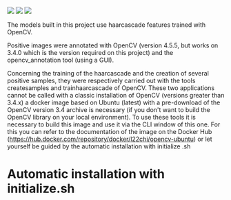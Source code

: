[![](https://img.shields.io/badge/python-3.8.5-blue.svg?&logo=python&logoColor=yellow)](https://www.python.org/downloads/release/python-385/) [![](https://img.shields.io/badge/OpenCV-3.4.0-blue?&logo=opencv&logoColor=red)](https://docs.opencv.org/3.4.0/index.html) [![](https://img.shields.io/badge/Docker-20.10.14-blue?&logo=Docker&logoColor=blue)](https://hub.docker.com/repository/docker/l22chi/opencv-ubuntu)


The models built in this project use haarcascade features trained with OpenCV.

Positive images were annotated with OpenCV (version 4.5.5, but works on 3.4.0 which is the version required on this project) and the opencv_annotation tool (using a GUI).

Concerning the training of the haarcascade and the creation of several positive samples, they were respectively carried out with the tools createsamples and trainhaarcascade of OpenCV. These two applications cannot be called with a classic installation of OpenCV (versions greater than 3.4.x) a docker image based on Ubuntu (latest) with a pre-download of the OpenCV version 3.4 archive is necessary (if you don't want to build the OpenCV library on your local environment).
To use these tools it is necessary to build this image and use it via the CLI window of this one. For this you can refer to the documentation of the image on the Docker Hub (https://hub.docker.com/repository/docker/l22chi/opencv-ubuntu) or let yourself be guided by the automatic installation with initialize .sh

# Automatic installation with initialize.sh



